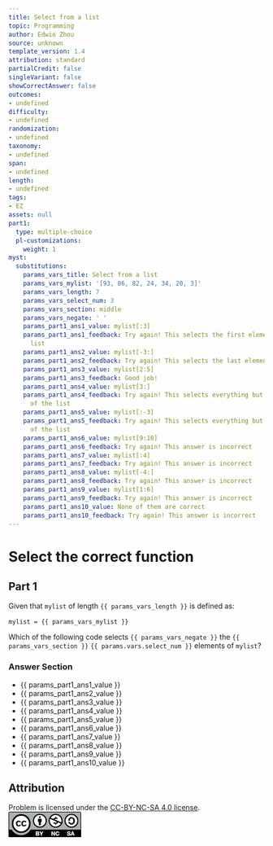 ```yaml
---
title: Select from a list
topic: Programming
author: Edwin Zhou
source: unknown
template_version: 1.4
attribution: standard
partialCredit: false
singleVariant: false
showCorrectAnswer: false
outcomes:
- undefined
difficulty:
- undefined
randomization:
- undefined
taxonomy:
- undefined
span:
- undefined
length:
- undefined
tags:
- EZ
assets: null
part1:
  type: multiple-choice
  pl-customizations:
    weight: 1
myst:
  substitutions:
    params_vars_title: Select from a list
    params_vars_mylist: '[93, 86, 82, 24, 34, 20, 3]'
    params_vars_length: 7
    params_vars_select_num: 3
    params_vars_section: middle
    params_vars_negate: ' '
    params_part1_ans1_value: mylist[:3]
    params_part1_ans1_feedback: Try again! This selects the first elements of the
      list
    params_part1_ans2_value: mylist[-3:]
    params_part1_ans2_feedback: Try again! This selects the last elements of the list
    params_part1_ans3_value: mylist[2:5]
    params_part1_ans3_feedback: Good job!
    params_part1_ans4_value: mylist[3:]
    params_part1_ans4_feedback: Try again! This selects everything but the first elements
      of the list
    params_part1_ans5_value: mylist[:-3]
    params_part1_ans5_feedback: Try again! This selects everything but the last elements
      of the list
    params_part1_ans6_value: mylist[9:10]
    params_part1_ans6_feedback: Try again! This answer is incorrect
    params_part1_ans7_value: mylist[:4]
    params_part1_ans7_feedback: Try again! This answer is incorrect
    params_part1_ans8_value: mylist[-4:]
    params_part1_ans8_feedback: Try again! This answer is incorrect
    params_part1_ans9_value: mylist[1:6]
    params_part1_ans9_feedback: Try again! This answer is incorrect
    params_part1_ans10_value: None of them are correct
    params_part1_ans10_feedback: Try again! This answer is incorrect
---
```

# Select the correct function

## Part 1

Given that `mylist` of length `{{ params_vars_length }}` is defined as:

```
mylist = {{ params_vars_mylist }}
```

Which of the following code selects `{{ params_vars_negate }}` the `{{ params_vars_section }}` `{{ params.vars.select_num }}` elements of `mylist`?

### Answer Section

- {{ params_part1_ans1_value }}
- {{ params_part1_ans2_value }}
- {{ params_part1_ans3_value }}
- {{ params_part1_ans4_value }}
- {{ params_part1_ans5_value }}
- {{ params_part1_ans6_value }}
- {{ params_part1_ans7_value }}
- {{ params_part1_ans8_value }}
- {{ params_part1_ans9_value }}
- {{ params_part1_ans10_value }}

## Attribution

Problem is licensed under the [CC-BY-NC-SA 4.0 license](https://creativecommons.org/licenses/by-nc-sa/4.0/).<br> ![The Creative Commons 4.0 license requiring attribution-BY, non-commercial-NC, and share-alike-SA license.](https://raw.githubusercontent.com/firasm/bits/master/by-nc-sa.png)